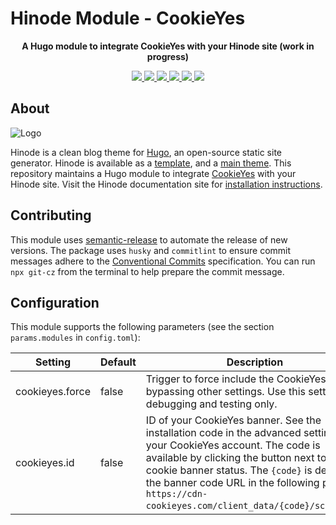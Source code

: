 # Hinode Module - CookieYes

<!-- Tagline -->
<p align="center">
    <b>A Hugo module to integrate CookieYes with your Hinode site (work in progress)</b>
    <br />
</p>

<!-- Badges -->
<p align="center">
    <a href="https://gohugo.io" alt="Hugo website">
        <img src="https://img.shields.io/badge/generator-hugo-brightgreen">
    </a>
    <a href="https://gethinode.com" alt="Hinode theme">
        <img src="https://img.shields.io/badge/theme-hinode-blue">
    </a>
    <a href="https://github.com/gethinode/mod-cookieyes/commits/main" alt="Last commit">
        <img src="https://img.shields.io/github/last-commit/gethinode/mod-cookieyes.svg">
    </a>
    <a href="https://github.com/gethinode/mod-cookieyes/issues" alt="Issues">
        <img src="https://img.shields.io/github/issues/gethinode/mod-cookieyes.svg">
    </a>
    <a href="https://github.com/gethinode/mod-cookieyes/pulls" alt="Pulls">
        <img src="https://img.shields.io/github/issues-pr-raw/gethinode/mod-cookieyes.svg">
    </a>
    <a href="https://github.com/gethinode/mod-cookieyes/blob/main/LICENSE" alt="License">
        <img src="https://img.shields.io/github/license/gethinode/mod-cookieyes">
    </a>
</p>

## About

![Logo](https://raw.githubusercontent.com/gethinode/hinode/main/static/img/logo.png)

Hinode is a clean blog theme for [Hugo][hugo], an open-source static site generator. Hinode is available as a [template][repository_template], and a [main theme][repository]. This repository maintains a Hugo module to integrate [CookieYes][cookieyes] with your Hinode site. Visit the Hinode documentation site for [installation instructions][hinode_docs].

## Contributing

This module uses [semantic-release][semantic-release] to automate the release of new versions. The package uses `husky` and `commitlint` to ensure commit messages adhere to the [Conventional Commits][conventionalcommits] specification. You can run `npx git-cz` from the terminal to help prepare the commit message.

## Configuration

This module supports the following parameters (see the section `params.modules` in `config.toml`):

| Setting                   | Default | Description |
|---------------------------|---------|-------------|
| cookieyes.force           | false   | Trigger to force include the CookieYes scripts, bypassing other settings. Use this setting for debugging and testing only. |
| cookieyes.id              | false   | ID of your CookieYes banner. See the installation code in the advanced settings of your CookieYes account. The code is available by clicking the button next to the cookie banner status. The `{code}` is defined in the banner code URL in the following pattern: `https://cdn-cookieyes.com/client_data/{code}/script.js`. |

<!-- MARKDOWN LINKS -->
[hugo]: https://gohugo.io
[hinode_docs]: https://gethinode.com
[cookieyes]: https://cookieyes.com/
[repository]: https://github.com/gethinode/hinode.git
[repository_template]: https://github.com/gethinode/template.git
[conventionalcommits]: https://www.conventionalcommits.org
[husky]: https://typicode.github.io/husky/
[semantic-release]: https://semantic-release.gitbook.io/
